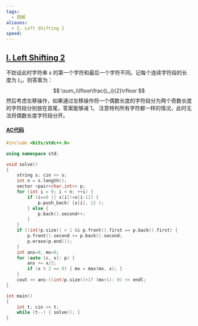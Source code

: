 ```yaml
---
tags:
  - 题解
aliases:
  - I. Left Shifting 2
speed:
---
```

## [I. Left Shifting 2](https://codeforces.com/gym/105386/problem/I)

不妨设此时字符串 $s$ 的第一个字符和最后一个字符不同。记每个连续字符段的长度为 $L_i$，则答案为：
$$
\sum_i\lfloor\frac{L_i}{2}\rfloor
$$
然后考虑左移操作，如果通过左移操作将一个偶数长度的字符段分为两个奇数长度的字符段分别放在首尾，答案能够减 $1$。
注意特判所有字符都一样的情况，此时无法将偶数长度字符段分开。

#### [AC代码](https://codeforces.com/gym/105386/submission/285570163)

```cpp
#include <bits/stdc++.h>

using namespace std;

void solve()
{
    string s; cin >> s;
    int n = s.length();
    vector <pair<char,int>> p;
    for (int i = 0; i < n; ++i) {
        if (i==0 || s[i]!=s[i-1]) {
            p.push_back( {s[i], 1} );
        } else {
            p.back().second++;
        }
    }
    if ((int)p.size() > 1 && p.front().first == p.back().first) {
        p.front().second += p.back().second;
        p.erase(p.end());
    }
    int ans=0, mx=0;
    for (auto [c, x]: p) {
        ans += x/2;
        if (x % 2 == 0) { mx = max(mx, x); }
    }
    cout << ans-((int)p.size()>1? (mx>1): 0) << endl;
}

int main()
{
    int t; cin >> t;
    while (t--) { solve(); }
}
```

